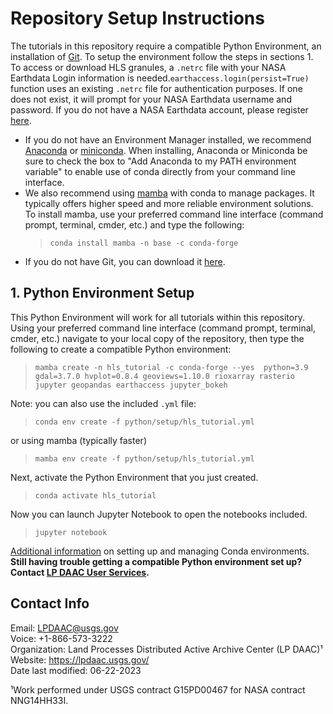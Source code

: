 # Repository Setup Instructions

The tutorials in this repository require a compatible Python Environment, an installation of [Git](https://git-scm.com/downloads). To setup the environment follow the steps in sections 1. To access or download HLS granules, a `.netrc` file with your NASA Earthdata Login information is needed.`earthaccess.login(persist=True)` function uses an existing `.netrc` file for authentication purposes. If one does not exist, it will prompt for your NASA Earthdata username and password. If you do not have a NASA Earthdata account, please register [here](https://urs.earthdata.nasa.gov/users/new).

+ If you do not have an Environment Manager installed, we recommend  [Anaconda](https://www.anaconda.com/products/distribution) or [miniconda](https://docs.conda.io/en/latest/miniconda.html). When installing, Anaconda or Miniconda be sure to check the box to "Add Anaconda to my PATH environment variable" to enable use of conda directly from your command line interface.
+ We also recommend using [mamba](https://mamba.readthedocs.io/en/latest/) with conda to manage packages. It typically offers higher speed and more reliable environment solutions. To install mamba, use your preferred command line interface (command prompt, terminal, cmder, etc.) and type the following:
    > `conda install mamba -n base -c conda-forge`  
+ If you do not have Git, you can download it [here](https://git-scm.com/downloads).  

## 1. Python Environment Setup  

This Python Environment will work for all tutorials within this repository. Using your preferred command line interface (command prompt, terminal, cmder, etc.) navigate to your local copy of the repository, then type the following to create a compatible Python environment:

> `mamba create -n hls_tutorial -c conda-forge --yes  python=3.9 gdal=3.7.0 hvplot=0.8.4 geoviews=1.10.0 rioxarray rasterio jupyter geopandas earthaccess jupyter_bokeh`

Note: you can also use the included `.yml` file:  

> `conda env create -f python/setup/hls_tutorial.yml`  

or using mamba (typically faster)

> `mamba env create -f python/setup/hls_tutorial.yml`  

Next, activate the Python Environment that you just created.

> `conda activate hls_tutorial`  

Now you can launch Jupyter Notebook to open the notebooks included.

> `jupyter notebook`  

[Additional information](https://conda.io/docs/user-guide/tasks/manage-environments.html) on setting up and managing Conda environments.  
**Still having trouble getting a compatible Python environment set up? Contact [LP DAAC User Services](https://lpdaac.usgs.gov/lpdaac-contact-us/).**  

## Contact Info  

Email: <LPDAAC@usgs.gov>  
Voice: +1-866-573-3222  
Organization: Land Processes Distributed Active Archive Center (LP DAAC)¹  
Website: <https://lpdaac.usgs.gov/>  
Date last modified: 06-22-2023  

¹Work performed under USGS contract G15PD00467 for NASA contract NNG14HH33I.  
